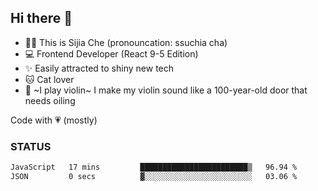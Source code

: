 ## Hi there 👋

- 🙋‍♀️ This is Sijia Che (pronouncation: ssuchia cha)
- 💻 Frontend Developer (React 9-5 Edition)
- ✨ Easily attracted to shiny new tech
- 🐱 Cat lover
- 🌟 ~I play violin~ I make my violin sound like a 100-year-old door that needs oiling

Code with 💗 (mostly)

### STATUS
<!--START_SECTION:waka-->

```txt
JavaScript   17 mins         ████████████████████████▒   96.94 %
JSON         0 secs          ▓░░░░░░░░░░░░░░░░░░░░░░░░   03.06 %
```

<!--END_SECTION:waka-->
